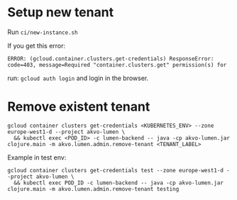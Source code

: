 # Setup new tenant

Run `ci/new-instance.sh`

If you get this error:

`ERROR: (gcloud.container.clusters.get-credentials) ResponseError: code=403, message=Required "container.clusters.get" permission(s) for `

run:
`gcloud auth login` and login in the browser.

# Remove existent tenant

```shell
gcloud container clusters get-credentials <KUBERNETES_ENV> --zone europe-west1-d --project akvo-lumen \
  && kubectl exec <POD_ID> -c lumen-backend -- java -cp akvo-lumen.jar clojure.main -m akvo.lumen.admin.remove-tenant <TENANT_LABEL>

```

Example in test env:
```shell
gcloud container clusters get-credentials test --zone europe-west1-d --project akvo-lumen \
  && kubectl exec POD_ID -c lumen-backend -- java -cp akvo-lumen.jar clojure.main -m akvo.lumen.admin.remove-tenant testing

```

